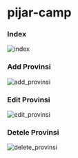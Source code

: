 # pijar-camp

### Index
![index](https://github.com/hafizddev/pijar-camp/assets/86913161/6db45e21-3192-4f1e-b63b-619ca9d75f3a)

### Add Provinsi 
![add_provinsi](https://github.com/hafizddev/pijar-camp/assets/86913161/e272dd7b-4cbb-4200-933d-850d7b4d7f02)

### Edit Provinsi
![edit_provinsi](https://github.com/hafizddev/pijar-camp/assets/86913161/b0b878e4-8ad7-46ee-80a4-d3eed75f1d73)

### Detele Provinsi
![delete_provinsi](https://github.com/hafizddev/pijar-camp/assets/86913161/fc9f6cd7-e289-42fb-8317-372af697f6d6)
